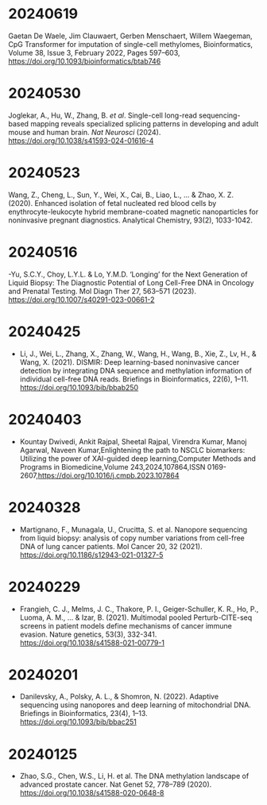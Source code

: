 # 20240619
Gaetan De Waele, Jim Clauwaert, Gerben Menschaert, Willem Waegeman, CpG Transformer for imputation of single-cell methylomes, Bioinformatics, Volume 38, Issue 3, February 2022, Pages 597–603, https://doi.org/10.1093/bioinformatics/btab746


# 20240530

Joglekar, A., Hu, W., Zhang, B. _et al_. Single-cell long-read sequencing-based mapping reveals specialized splicing patterns in developing and adult mouse and human brain. _Nat Neurosci_ (2024). https://doi.org/10.1038/s41593-024-01616-4

# 20240523

Wang, Z., Cheng, L., Sun, Y., Wei, X., Cai, B., Liao, L., ... & Zhao, X. Z. (2020). Enhanced isolation of fetal nucleated red blood cells by enythrocyte-leukocyte hybrid membrane-coated magnetic nanoparticles for noninvasive pregnant diagnostics. Analytical Chemistry, 93(2), 1033-1042.

# 20240516

-Yu, S.C.Y., Choy, L.Y.L. & Lo, Y.M.D. ‘Longing’ for the Next Generation of Liquid Biopsy: The Diagnostic Potential of Long Cell-Free DNA in Oncology and Prenatal Testing. Mol Diagn Ther 27, 563–571 (2023). https://doi.org/10.1007/s40291-023-00661-2

# 20240425

- Li, J., Wei, L., Zhang, X., Zhang, W., Wang, H., Wang, B., Xie, Z., Lv, H., & Wang, X. (2021). DISMIR: Deep learning-based noninvasive cancer detection by integrating DNA sequence and methylation information of individual cell-free DNA reads. Briefings in Bioinformatics, 22(6), 1–11. https://doi.org/10.1093/bib/bbab250

# 20240403
- Kountay Dwivedi, Ankit Rajpal, Sheetal Rajpal, Virendra Kumar, Manoj Agarwal, Naveen Kumar,Enlightening the path to NSCLC biomarkers: Utilizing the power of XAI-guided deep learning,Computer Methods and Programs in Biomedicine,Volume 243,2024,107864,ISSN 0169-2607,https://doi.org/10.1016/j.cmpb.2023.107864

# 20240328

- Martignano, F., Munagala, U., Crucitta, S. et al. Nanopore sequencing from liquid biopsy: analysis of copy number variations from cell-free DNA of lung cancer patients. Mol Cancer 20, 32 (2021). https://doi.org/10.1186/s12943-021-01327-5

# 20240229

- Frangieh, C. J., Melms, J. C., Thakore, P. I., Geiger-Schuller, K. R., Ho, P., Luoma, A. M., ... & Izar, B. (2021). Multimodal pooled Perturb-CITE-seq screens in patient models define mechanisms of cancer immune evasion. Nature genetics, 53(3), 332-341. https://doi.org/10.1038/s41588-021-00779-1

# 20240201

- Danilevsky, A., Polsky, A. L., & Shomron, N. (2022). Adaptive sequencing using nanopores and deep learning of mitochondrial DNA. Briefings in Bioinformatics, 23(4), 1–13. https://doi.org/10.1093/bib/bbac251 

# 20240125

- Zhao, S.G., Chen, W.S., Li, H. et al. The DNA methylation landscape of advanced prostate cancer. Nat Genet 52, 778–789 (2020). https://doi.org/10.1038/s41588-020-0648-8
